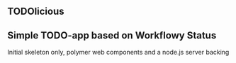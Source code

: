 TODOlicious
---
Simple TODO-app based on Workflowy
Status
---
Initial skeleton only, polymer web components and a node.js server backing
